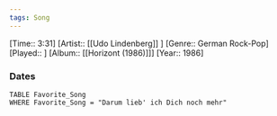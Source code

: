 ```yaml
---
tags: Song  
---
```

[Time:: 3:31]
[Artist:: [[Udo Lindenberg]] ]
[Genre:: German Rock-Pop]
[Played:: ]
[Album:: [[Horizont (1986)]]]
[Year:: 1986]
### Dates
````dataview
TABLE Favorite_Song
WHERE Favorite_Song = "Darum lieb' ich Dich noch mehr"
````
